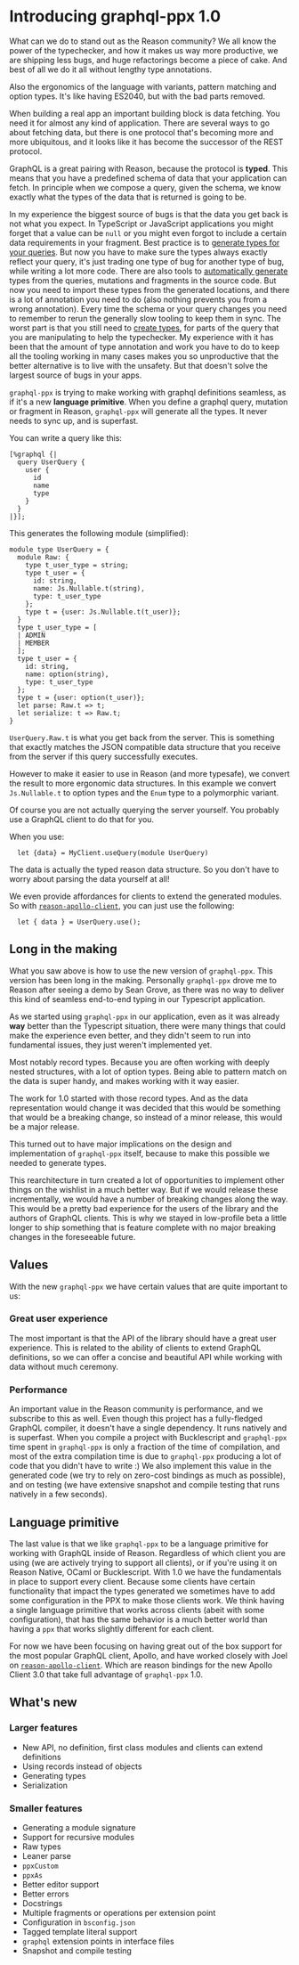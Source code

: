 # Introducing graphql-ppx 1.0

What can we do to stand out as the Reason community? We all know the power of
the typechecker, and how it makes us way more productive, we are shipping less
bugs, and huge refactorings become a piece of cake. And best of all we do it all
without lengthy type annotations.

Also the ergonomics of the language with variants, pattern matching and option
types. It's like having ES2040, but with the bad parts removed.

When building a real app an important building block is data fetching. You need
it for almost any kind of application. There are several ways to go about
fetching data, but there is one protocol that's becoming more and more
ubiquitous, and it looks like it has become the successor of the REST protocol.

GraphQL is a great pairing with Reason, because the protocol is **typed**. This
means that you have a predefined schema of data that your application can fetch.
In principle when we compose a query, given the schema, we know exactly what the
types of the data that is returned is going to be.

In my experience the biggest source of bugs is that the data you get back is not
what you expect. In TypeScript or JavaScript applications you might forget that
a value can be `null` or you might even forgot to include a certain data
requirements in your fragment. Best practice is to
[generate types for your queries](https://www.apollographql.com/docs/react/development-testing/static-typing/).
But now you have to make sure the types always exactly reflect your query, it's
just trading one type of bug for another type of bug, while writing a lot more
code. There are also tools to
[automatically generate](https://github.com/apollographql/apollo-tooling) types
from the queries, mutations and fragments in the source code. But now you need
to import these types from the generated locations, and there is a lot of
annotation you need to do (also nothing prevents you from a wrong annotation).
Every time the schema or your query changes you need to remember to rerun the
generally slow tooling to keep them in sync. The worst part is that you still
need to
[create types](https://hasura.io/learn/graphql/typescript-react-apollo/queries/4-mapping-types/),
for parts of the query that you are manipulating to help the typechecker. My
experience with it has been that the amount of type annotation and work you have
to do to keep all the tooling working in many cases makes you so unproductive
that the better alternative is to live with the unsafety. But that doesn't solve
the largest source of bugs in your apps.

`graphql-ppx` is trying to make working with graphql definitions seamless, as if
it's a new **language primitive**. When you define a graphql query, mutation or
fragment in Reason, `graphql-ppx` will generate all the types. It never needs to
sync up, and is superfast.

You can write a query like this:

```reason
[%graphql {|
  query UserQuery {
    user {
      id
      name
      type
    }
  }
|}];
```

This generates the following module (simplified):

```reason
module type UserQuery = {
  module Raw: {
    type t_user_type = string;
    type t_user = {
      id: string,
      name: Js.Nullable.t(string),
      type: t_user_type
    };
    type t = {user: Js.Nullable.t(t_user)};
  }
  type t_user_type = [
  | ADMIN
  | MEMBER
  ];
  type t_user = {
    id: string,
    name: option(string),
    type: t_user_type
  };
  type t = {user: option(t_user)};
  let parse: Raw.t => t;
  let serialize: t => Raw.t;
}
```

`UserQuery.Raw.t` is what you get back from the server. This is something that
exactly matches the JSON compatible data structure that you receive from the
server if this query successfully executes.

However to make it easier to use in Reason (and more typesafe), we convert the
result to more ergonomic data structures. In this example we convert
`Js.Nullable.t` to option types and the `Enum` type to a polymorphic variant.

Of course you are not actually querying the server yourself. You probably use a
GraphQL client to do that for you.

When you use:

```reason
  let {data} = MyClient.useQuery(module UserQuery)
```

The data is actually the typed reason data structure. So you don't have to worry
about parsing the data yourself at all!

We even provide affordances for clients to extend the generated modules. So with
[`reason-apollo-client`](https://github.com/reasonml-community/reason-apollo-client),
you can just use the following:

```reason
  let { data } = UserQuery.use();
```

## Long in the making

What you saw above is how to use the new version of `graphql-ppx`. This version
has been long in the making. Personally `graphql-ppx` drove me to Reason after
seeing a demo by Sean Grove, as there was no way to deliver this kind of
seamless end-to-end typing in our Typescript application.

As we started using `graphql-ppx` in our application, even as it was already
**way** better than the Typescript situation, there were many things that could
make the experience even better, and they didn't seem to run into fundamental
issues, they just weren't implemented yet.

Most notably record types. Because you are often working with deeply nested
structures, with a lot of option types. Being able to pattern match on the data
is super handy, and makes working with it way easier.

The work for 1.0 started with those record types. And as the data representation
would change it was decided that this would be something that would be a
breaking change, so instead of a minor release, this would be a major release.

This turned out to have major implications on the design and implementation of
`graphql-ppx` itself, because to make this possible we needed to generate types.

This rearchitecture in turn created a lot of opportunities to implement other
things on the wishlist in a much better way. But if we would release these
incrementally, we would have a number of breaking changes along the way. This
would be a pretty bad experience for the users of the library and the authors of
GraphQL clients. This is why we stayed in low-profile beta a little longer to
ship something that is feature complete with no major breaking changes in the
foreseeable future.

## Values

With the new `graphql-ppx` we have certain values that are quite important to
us:

### Great user experience

The most important is that the API of the library should have a great user
experience. This is related to the ability of clients to extend GraphQL
definitions, so we can offer a concise and beautiful API while working with data
without much ceremony.

### Performance

An important value in the Reason community is performance, and we subscribe to
this as well. Even though this project has a fully-fledged GraphQL compiler, it
doesn't have a single dependency. It runs natively and is superfast. When you
compile a project with Bucklescript and `graphql-ppx` time spent in
`graphql-ppx` is only a fraction of the time of compilation, and most of the
extra compilation time is due to `graphql-ppx` producing a lot of code that you
didn't have to write :) We also implement this value in the generated code (we
try to rely on zero-cost bindings as much as possible), and on testing (we have
extensive snapshot and compile testing that runs natively in a few seconds).

## Language primitive

The last value is that we like `graphql-ppx` to be a language primitive for
working with GraphQL inside of Reason. Regardless of which client you are using
(we are actively trying to support all clients), or if you're using it on Reason
Native, OCaml or Bucklescript. With 1.0 we have the fundamentals in place to
support every client. Because some clients have certain functionality that
impact the types generated we sometimes have to add some configuration in the
PPX to make those clients work. We think having a single language primitive that
works across clients (abeit with some configuration), that has the same behavior
is a much better world than having a `ppx` that works slightly different for
each client.

For now we have been focusing on having great out of the box support for the
most popular GraphQL client, Apollo, and have worked closely with Joel on
[`reason-apollo-client`](https://github.com/reasonml-community/reason-apollo-client).
Which are reason bindings for the new Apollo Client 3.0 that take full advantage
of `graphql-ppx` 1.0.

## What's new

### Larger features

- New API, no definition, first class modules and clients can extend definitions
- Using records instead of objects
- Generating types
- Serialization

### Smaller features

- Generating a module signature
- Support for recursive modules
- Raw types
- Leaner parse
- `ppxCustom`
- `ppxAs`
- Better editor support
- Better errors
- Docstrings
- Multiple fragments or operations per extension point
- Configuration in `bsconfig.json`
- Tagged template literal support
- `graphql` extension points in interface files
- Snapshot and compile testing
